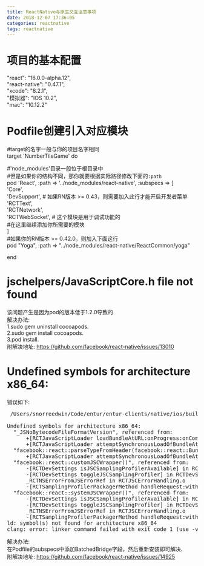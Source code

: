 ```yaml
---
title: ReactNative与原生交互注意事项
date: 2018-12-07 17:36:05
categories: reactnative
tags: reactnative
---
```


# 项目的基本配置  
"react": "16.0.0-alpha.12",  
"react-native": "0.47.1",  
"xcode": "8.2.1",  
"模拟器": "IOS 10.2",  
"mac": "10.12.2"  

# Podfile创建引入对应模块  

#target的名字一般与你的项目名字相同  
target 'NumberTileGame' do  
  
  #'node_modules'目录一般位于根目录中  
  #但是如果你的结构不同，那你就要根据实际路径修改下面的`:path`  
  pod 'React', :path => '../node_modules/react-native', :subspecs => [  
    'Core',  
    'DevSupport', # 如果RN版本 >= 0.43，则需要加入此行才能开启开发者菜单  
    'RCTText',  
    'RCTNetwork',  
    'RCTWebSocket', # 这个模块是用于调试功能的  
    #在这里继续添加你所需要的模块  
  ]  
  #如果你的RN版本 >= 0.42.0，则加入下面这行  
  pod "Yoga", :path => "../node_modules/react-native/ReactCommon/yoga"  
  
end  

# jschelpers/JavaScriptCore.h file not found  
该问题产生是因为pod的版本低于1.2.0导致的  
解决办法:  
1.sudo gem uninstall cocoapods.  
2.sudo gem install cocoapods.   
3.pod install.  
附解决地址: <a href="https://github.com/facebook/react-native/issues/13010">https://github.com/facebook/react-native/issues/13010</a>

# Undefined symbols for architecture x86_64:
错误如下:  
<pre>
 /Users/snorreedwin/Code/entur/entur-clients/native/ios/build/Build/Products/Debug-iphonesimulator/React/React.framework/React

Undefined symbols for architecture x86_64:
  "_JSNoBytecodeFileFormatVersion", referenced from:
      +[RCTJavaScriptLoader loadBundleAtURL:onProgress:onComplete:] in RCTJavaScriptLoader.o
      +[RCTJavaScriptLoader attemptSynchronousLoadOfBundleAtURL:runtimeBCVersion:sourceLength:error:] in RCTJavaScriptLoader.o
  "facebook::react::parseTypeFromHeader(facebook::react::BundleHeader const&)", referenced from:
      +[RCTJavaScriptLoader attemptSynchronousLoadOfBundleAtURL:runtimeBCVersion:sourceLength:error:] in RCTJavaScriptLoader.o
  "facebook::react::customJSCWrapper()", referenced from:
      -[RCTDevSettings isJSCSamplingProfilerAvailable] in RCTDevSettings.o
      -[RCTDevSettings toggleJSCSamplingProfiler] in RCTDevSettings.o
      _RCTNSErrorFromJSErrorRef in RCTJSCErrorHandling.o
      -[RCTSamplingProfilerPackagerMethod handleRequest:withResponder:] in RCTSamplingProfilerPackagerMethod.o
  "facebook::react::systemJSCWrapper()", referenced from:
      -[RCTDevSettings isJSCSamplingProfilerAvailable] in RCTDevSettings.o
      -[RCTDevSettings toggleJSCSamplingProfiler] in RCTDevSettings.o
      _RCTNSErrorFromJSErrorRef in RCTJSCErrorHandling.o
      -[RCTSamplingProfilerPackagerMethod handleRequest:withResponder:] in RCTSamplingProfilerPackagerMethod.o
ld: symbol(s) not found for architecture x86_64
clang: error: linker command failed with exit code 1 (use -v to see invocation)
</pre>

解决办法:  
在Podfile的subspecs中添加BatchedBridge字段，然后重新安装即可解决.  
附解决地址: <a href="https://github.com/facebook/react-native/issues/14925">https://github.com/facebook/react-native/issues/14925</a>

